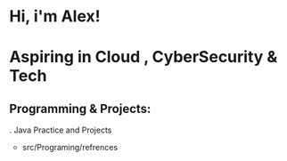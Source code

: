 # Hi, i'm Alex!
# Aspiring in Cloud , CyberSecurity & Tech

## Programming & Projects:

. Java Practice and Projects
<ul style="list-style-type:circle;">
<li>src/Programing/refrences</li>

</ul>  

